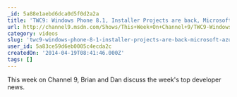 ```yaml
---
_id: 5a88e1aebd6dca0d5f0d2a2a
title: 'TWC9: Windows Phone 8.1, Installer Projects are back, Microsoft Azure for IoT and more'
url: http://channel9.msdn.com/Shows/This+Week+On+Channel+9/TWC9-Windows-Phone-8-1-Installer-Projects-are-back-Microsoft-Azure-for-IoT-and-more
category: videos
slug: 'twc9-windows-phone-8-1-installer-projects-are-back-microsoft-azure-for-iot-and-more'
user_id: 5a83ce59d6eb0005c4ecda2c
createdOn: '2014-04-19T08:41:46.000Z'
tags: []
---
```


This week on Channel 9, Brian and Dan discuss the week's top developer news.
